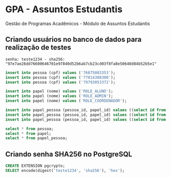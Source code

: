 # GPA - Assuntos Estudantis


Gestão de Programas Acadêmicos - Módulo de Assuntos Estudantis

## Criando usuários no banco de dados para realização de testes
```
senha: teste1234 - sha256: "97e7ae26dd76600646701e97840d52b6ab7cb23cd03f8fa8e50640d84b52b5e1"
````

```sql
insert into pessoa (cpf) values ('76875083353');
insert into pessoa (cpf) values ('77014308300');
insert into pessoa (cpf) values ('79793053372');

insert into papel (nome) values ('ROLE_ALUNO');
insert into papel (nome) values ('ROLE_ADMIN');
insert into papel (nome) values ('ROLE_COORDENADOR');

insert into papel_pessoa (pessoa_id, papel_id) values ((select id from pessoa where cpf='76875083353' limit 1),(select id from papel where nome='ROLE_ALUNO' limit 1));
insert into papel_pessoa (pessoa_id, papel_id) values ((select id from pessoa where cpf='77014308300' limit 1),(select id from papel where nome='ROLE_ADMIN' limit 1));
insert into papel_pessoa (pessoa_id, papel_id) values ((select id from pessoa where cpf='79793053372' limit 1),(select id from papel where nome='ROLE_COORDENADOR' limit 1));

select * from pessoa;
select * from papel;
select * from papel_pessoa;
```

## Criando senha SHA256 no PostgreSQL
```sql
CREATE EXTENSION pgcrypto;
SELECT encode(digest('teste1234', 'sha256'), 'hex');
```
